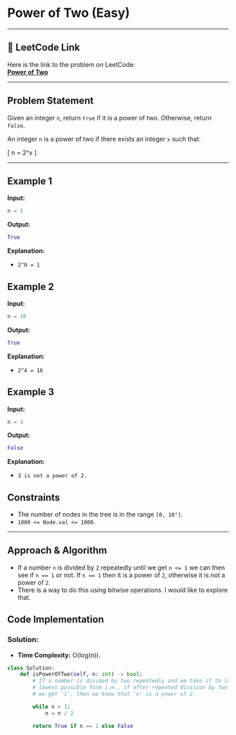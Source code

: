 # Power of Two (Easy)

---

## 🔗 LeetCode Link

Here is the link to the problem on LeetCode:  
[**Power of Two**](https://leetcode.com/problems/power-of-two/)

---

## Problem Statement

Given an integer `n`, return `true` if it is a power of two. Otherwise, return `false`.

An integer `n` is a power of two if there exists an integer `x` such that:

\[
n = 2^x
\]

---

## **Example 1**

**Input:**

```python
n = 1
```

**Output:**

```python
True
```

**Explanation:**

- `2^0 = 1`

## **Example 2**

**Input:**

```python
n = 16
```

**Output:**

```python
True
```

**Explanation:**

- `2^4 = 16`

## **Example 3**

**Input:**

```python
n = 3
```

**Output:**

```python
False
```

**Explanation:**

- `3 is not a power of 2.`

## Constraints

- The number of nodes in the tree is in the range `[0, 10⁵]`.
- `1000 <= Node.val <= 1000`.

---

## Approach & Algorithm

- If a number `n` is divided by `2` repeatedly until we get `n <= 1` we can then see if `n == 1` or not. If `n == 1` then it is a power of `2`, otherwise it is not a power of `2`.
- There is a way to do this using bitwise operations. I would like to explore that.

## Code Implementation

### Solution:

- **Time Complexity:** O(log(n)).

```python
class Solution:
    def isPowerOfTwo(self, n: int) -> bool:
        # If a number is divided by two repeatedly and we take it to it's
        # lowest possible form i.e., if after repeated division by two
        # we get '1', then we know that 'n' is a power of 2.

        while n > 1:
            n = n / 2

        return True if n == 1 else False
```
